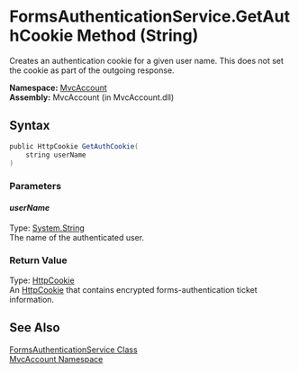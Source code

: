 FormsAuthenticationService.GetAuthCookie Method (String)
========================================================
Creates an authentication cookie for a given user name. This does not set the cookie as part of the outgoing response.

**Namespace:** [MvcAccount][1]  
**Assembly:** MvcAccount (in MvcAccount.dll)

Syntax
------

```csharp
public HttpCookie GetAuthCookie(
	string userName
)
```

### Parameters

#### *userName*
Type: [System.String][2]  
The name of the authenticated user.

### Return Value
Type: [HttpCookie][3]  
 An [HttpCookie][3] that contains encrypted forms-authentication ticket information. 

See Also
--------
[FormsAuthenticationService Class][4]  
[MvcAccount Namespace][1]  

[1]: ../README.md
[2]: http://msdn.microsoft.com/en-us/library/s1wwdcbf
[3]: http://msdn.microsoft.com/en-us/library/zw640823
[4]: README.md